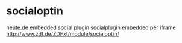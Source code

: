 socialoptin
===========

heute.de embedded social plugin
  socialplugin embedded per iframe http://www.zdf.de/ZDFxt/module/socialoptin/

  